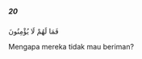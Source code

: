 ##### 20

<span class="ayah">فَمَا لَهُمْ لَا يُؤْمِنُونَ</span>

<span class="ayah_translation">Mengapa mereka tidak mau beriman?</span>
